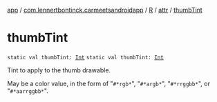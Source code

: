 [app](../../../index.md) / [com.lennertbontinck.carmeetsandroidapp](../../index.md) / [R](../index.md) / [attr](index.md) / [thumbTint](./thumb-tint.md)

# thumbTint

`static val thumbTint: `[`Int`](https://kotlinlang.org/api/latest/jvm/stdlib/kotlin/-int/index.html)
`static val thumbTint: `[`Int`](https://kotlinlang.org/api/latest/jvm/stdlib/kotlin/-int/index.html)

Tint to apply to the thumb drawable.

May be a color value, in the form of "`#*rgb*`", "`#*argb*`", "`#*rrggbb*`", or "`#*aarrggbb*`".

